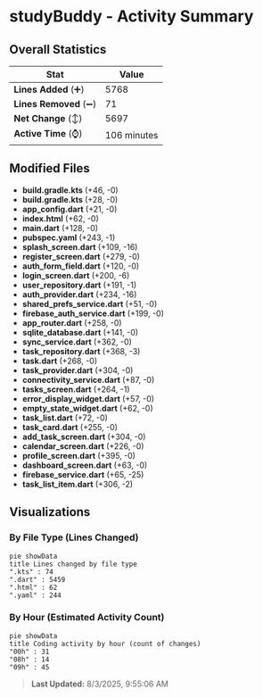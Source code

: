 # studyBuddy - Activity Summary 

## Overall Statistics

| Stat                   | Value                                                             |
| ---------------------- | ----------------------------------------------------------------- |
| **Lines Added** (➕)   | 5768                                          |
| **Lines Removed** (➖) | 71                                        |
| **Net Change** (↕)    | 5697                |
| **Active Time** (⌚)   | 106 minutes |


## Modified Files
- **build.gradle.kts** (+46, -0)
- **build.gradle.kts** (+28, -0)
- **app_config.dart** (+21, -0)
- **index.html** (+62, -0)
- **main.dart** (+128, -0)
- **pubspec.yaml** (+243, -1)
- **splash_screen.dart** (+109, -16)
- **register_screen.dart** (+279, -0)
- **auth_form_field.dart** (+120, -0)
- **login_screen.dart** (+200, -6)
- **user_repository.dart** (+191, -1)
- **auth_provider.dart** (+234, -16)
- **shared_prefs_service.dart** (+51, -0)
- **firebase_auth_service.dart** (+199, -0)
- **app_router.dart** (+258, -0)
- **sqlite_database.dart** (+141, -0)
- **sync_service.dart** (+362, -0)
- **task_repository.dart** (+368, -3)
- **task.dart** (+268, -0)
- **task_provider.dart** (+304, -0)
- **connectivity_service.dart** (+87, -0)
- **tasks_screen.dart** (+264, -1)
- **error_display_widget.dart** (+57, -0)
- **empty_state_widget.dart** (+62, -0)
- **task_list.dart** (+72, -0)
- **task_card.dart** (+255, -0)
- **add_task_screen.dart** (+304, -0)
- **calendar_screen.dart** (+226, -0)
- **profile_screen.dart** (+395, -0)
- **dashboard_screen.dart** (+63, -0)
- **firebase_service.dart** (+65, -25)
- **task_list_item.dart** (+306, -2)

## Visualizations

### By File Type (Lines Changed)

```mermaid
pie showData
title Lines changed by file type
".kts" : 74
".dart" : 5459
".html" : 62
".yaml" : 244
```

### By Hour (Estimated Activity Count)

```mermaid
pie showData
title Coding activity by hour (count of changes)
"00h" : 31
"08h" : 14
"09h" : 45
```


> **Last Updated:** 8/3/2025, 9:55:06 AM
